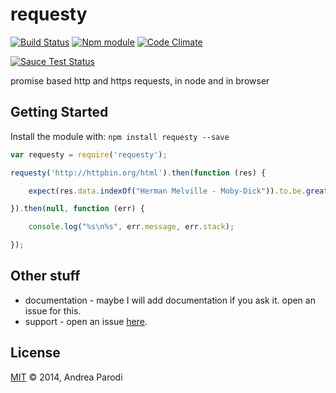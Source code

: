 # requesty
[![Build Status](https://secure.travis-ci.org/parroit/requesty.png?branch=master)](http://travis-ci.org/parroit/requesty)  [![Npm module](https://badge.fury.io/js/requesty.png)](https://npmjs.org/package/requesty) [![Code Climate](https://codeclimate.com/github/parroit/requesty.png)](https://codeclimate.com/github/parroit/requesty)

[![Sauce Test Status](https://saucelabs.com/browser-matrix/parroit.svg)](https://saucelabs.com/u/parroit)

promise based http and https requests, in node and in browser

## Getting Started
Install the module with: `npm install requesty --save`

```javascript
var requesty = require('requesty');

requesty('http://httpbin.org/html').then(function (res) {

    expect(res.data.indexOf("Herman Melville - Moby-Dick")).to.be.greaterThan(10);

}).then(null, function (err) {

    console.log("%s\n%s", err.message, err.stack);

});
```

## Other stuff

* documentation - maybe I will add documentation if you ask it. open an issue for this.
* support - open an issue [here](https://github.com/parroit/requesty/issues).

## License
[MIT](http://opensource.org/licenses/MIT) © 2014, Andrea Parodi